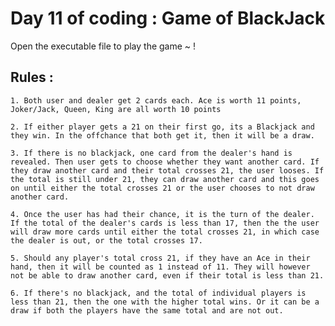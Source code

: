 # Day 11 of coding : Game of BlackJack

Open the executable file to play the game ~ !

## Rules : 

    1. Both user and dealer get 2 cards each. Ace is worth 11 points, Joker/Jack, Queen, King are all worth 10 points

    2. If either player gets a 21 on their first go, its a Blackjack and they win. In the offchance that both get it, then it will be a draw. 

    3. If there is no blackjack, one card from the dealer's hand is revealed. Then user gets to choose whether they want another card. If they draw another card and their total crosses 21, the user looses. If the total is still under 21, they can draw another card and this goes on until either the total crosses 21 or the user chooses to not draw another card. 

    4. Once the user has had their chance, it is the turn of the dealer. If the total of the dealer's cards is less than 17, then the the user will draw more cards until either the total crosses 21, in which case the dealer is out, or the total crosses 17. 

    5. Should any player's total cross 21, if they have an Ace in their hand, then it will be counted as 1 instead of 11. They will however not be able to draw another card, even if their total is less than 21. 

    6. If there's no blackjack, and the total of individual players is less than 21, then the one with the higher total wins. Or it can be a draw if both the players have the same total and are not out.